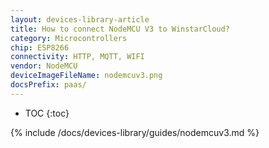 ```yaml
---
layout: devices-library-article
title: How to connect NodeMCU V3 to WinstarCloud?
category: Microcontrollers
chip: ESP8266
connectivity: HTTP, MQTT, WIFI
vendor: NodeMCU
deviceImageFileName: nodemcuv3.png
docsPrefix: paas/
---
```


* TOC
{:toc}

{% include /docs/devices-library/guides/nodemcuv3.md %}

